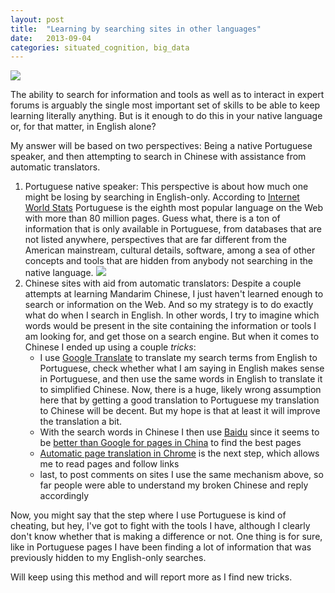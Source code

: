 ```yaml
---
layout: post
title:  "Learning by searching sites in other languages"
date:   2013-09-04
categories: situated_cognition, big_data
---
```


![](https://lh5.googleusercontent.com/-hlfULNems5g/UiPgLL6clGI/AAAAAAAA3KI/Qc9z21royI0/w680-h480-no/fractal.png)

The ability to search for information and tools as well as to interact in expert forums is arguably the single most important set of skills to be able to keep learning literally anything. But is it enough to do this in your native language or, for that matter, in English alone?

My answer will be based on two perspectives: Being a native Portuguese speaker, and then attempting to search in Chinese with assistance from automatic translators. 

1. Portuguese native speaker: This perspective is about how much one might be losing by searching in English-only. According to [Internet World Stats](http://www.internetworldstats.com/stats7.htm) Portuguese is the eighth most popular language on the Web with more than 80 million pages. Guess what, there is a ton of information that is only available in Portuguese, from databases that are not listed anywhere, perspectives that are far different from the American mainstream, cultural details, software, among a sea of other concepts and tools that are hidden from anybody not searching in the native language. ![](https://lh3.googleusercontent.com/-cwSSt5OK-kg/UiPgf8P5RKI/AAAAAAAA3Ks/tbtrmSJIA4Q/w500-h560-no/languages2009.png)
2. Chinese sites with aid from automatic translators: Despite a couple attempts at learning Mandarim Chinese, I just haven't learned enough to search or information on the Web. And so my strategy is to do exactly what do when I search in English. In other words, I try to imagine which words would be present in the site containing the information or tools I am looking for, and get those on a search engine. But when it comes to Chinese I ended up using a couple *tricks*:
    * I use [Google Translate](http://translate.google.com/) to translate my search terms from English to Portuguese, check whether what I am saying in English makes sense in Portuguese, and then use the same words in English to translate it to simplified Chinese. Now, there is a huge, likely wrong assumption here that by getting a good translation to Portuguese my translation to Chinese will be decent. But my hope is that at least it will improve the translation a bit. 
    * With the search words in Chinese I then use [Baidu](http://www.baidu.com/) since it seems to be [better than Google for pages in China](http://investorplace.com/2013/08/google-vs-baidu-which-is-the-better-bet-right-now/) to find the best pages
    * [Automatic page translation in Chrome](https://support.google.com/chrome/answer/173424?hl=en) is the next step, which allows me to read pages and follow links
    * last, to post comments on sites I use the same mechanism above, so far people were able to understand my broken Chinese and reply accordingly


Now, you might say that the step where I use Portuguese is kind of cheating, but hey, I've got to fight with the tools I have, although I clearly don't know whether that is making a difference or not. One thing is for sure, like in Portuguese pages I have been finding a lot of information that was previously hidden to my English-only searches. 

Will keep using this method and will report more as I find new tricks.